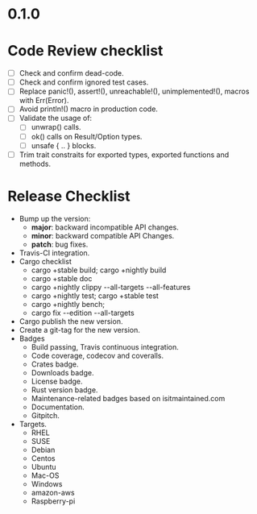 0.1.0
=====

Code Review checklist
=====================

* [ ] Check and confirm dead-code.
* [ ] Check and confirm ignored test cases.
* [ ] Replace panic!(), assert!(), unreachable!(), unimplemented!(),
      macros with Err(Error).
* [ ] Avoid println!() macro in production code.
* [ ] Validate the usage of:
    * [ ] unwrap() calls.
    * [ ] ok() calls on Result/Option types.
    * [ ] unsafe { .. } blocks.
* [ ] Trim trait constraits for exported types, exported functions
  and methods.

Release Checklist
=================

* Bump up the version:
  * __major__: backward incompatible API changes.
  * __minor__: backward compatible API Changes.
  * __patch__: bug fixes.
* Travis-CI integration.
* Cargo checklist
  * cargo +stable build; cargo +nightly build
  * cargo +stable doc
  * cargo +nightly clippy --all-targets --all-features
  * cargo +nightly test; cargo +stable test
  * cargo +nightly bench;
  * cargo fix --edition --all-targets
* Cargo publish the new version.
* Create a git-tag for the new version.
* Badges
  * Build passing, Travis continuous integration.
  * Code coverage, codecov and coveralls.
  * Crates badge.
  * Downloads badge.
  * License badge.
  * Rust version badge.
  * Maintenance-related badges based on isitmaintained.com
  * Documentation.
  * Gitpitch.
* Targets.
  * RHEL
  * SUSE
  * Debian
  * Centos
  * Ubuntu
  * Mac-OS
  * Windows
  * amazon-aws
  * Raspberry-pi
